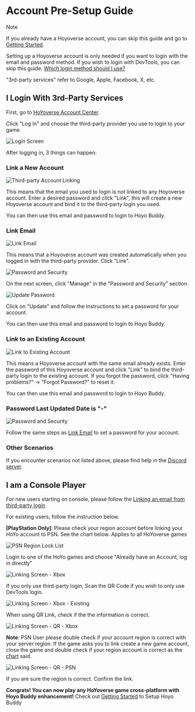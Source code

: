 # Account Pre-Setup Guide

> [!NOTE]  
> If you already have a Hoyoverse account, you can skip this guide and go to [Getting Started](./Getting-Started.md).

Setting up a Hoyoverse account is only needed if you want to login with the email and password method. If you wish to login with DevTools, you can skip this guide. [Which login method should I use?](./FAQ.md#which-login-method-should-i-use)

"3rd-party services" refer to Google, Apple, Facebook, X, etc.

## I Login With 3rd-Party Services

First, go to [HoYoverse Account Center](https://account.hoyoverse.com).

Click "Log In" and choose the third-party provider you use to login to your game.

![Login Screen](../src/assets/images/hb-account/web/account-log-in.png)

After logging in, 3 things can happen:

### Link a New Account

![Third-party Account Linking](../src/assets/images/hb-account/web/sign-up_google-link.png)

This means that the email you used to login is not linked to any Hoyoverse account. Enter a desired password and click "Link", this will create a new Hoyoverse account and bind it to the third-party login you used.

You can then use this email and password to login to Hoyo Buddy.

### Link Email

![Link Email](../src/assets/images/hb-account/web/link-email.png)

This means that a Hoyoverse account was created automatically when you logged in with the third-party provider. Click "Link".

![Password and Security](../src/assets/images/hb-account/web/password-and-security.png)

On the next screen, click "Manage" in the "Password and Security" section.

![Update Password](../src/assets/images/hb-account/web/update-password.png)

Click on "Update" and follow the instructions to set a password for your account.

You can then use this email and password to login to Hoyo Buddy.

### Link to an Existing Account

![Link to Existing Account](../src/assets/images/hb-account/web/link-existing.png)

This means a Hoyoverse account with the same email already exists. Enter the password of this Hoyoverse account and click "Link" to bind the third-party login to the existing account. If you forgot the password, click "Having problems?" -> "Forgot Password?" to reset it.

You can then use this email and password to login to Hoyo Buddy.

### Password Last Updated Date is "-"

![Password and Security](../src/assets/images/hb-account/web/password-and-security.png)

Follow the same steps as [Link Email](#link-email) to set a password for your account.

### Other Scenarios

If you encounter scenarios not listed above, please find help in the [Discord server](https://link.seria.moe/hb-dc).

## I am a Console Player

For new users starting on console, please follow the [Linking an email from third-party login](./Before-Start.md#linking-an-email-from-third-party-login)

For existing users, follow the instruction below.

**[PlayStation Only]**: Please check your region account before linking your HoYo account to PSN. See the chart below. Applies to all HoYoverse games

![PSN Region Lock List](../src/assets/images/hb-account/console/PSN_Region_Lock.png)

Login to one of the HoYo games and choose "Already have an Account, log in directly"

![Linking Screen - Xbox](../src/assets/images/hb-account/console/xbox-link_1.png)

If you only use third-party login, Scan the QR Code if you wish to only use DevTools login.

![Linking Screen - Xbox - Existing](../src/assets/images/hb-account/console/xbox-link_2.png)

When using QR Link, check if the the information is correct.

![Linking Screen - QR - Xbox](../src/assets/images/hb-account/console/qr_link-1.png)

**Note**: PSN User please double check if your account region is correct with your server region. If the game asks you to link create a new game account, close the game and double check if your region account is correct as the [chart](./Before-Start.md#linking-from-console) said.

![Linking Screen - QR - PSN](../src/assets/images/hb-account/console/qr_link-psn.png)

If you are sure the region is correct. Confirm the link.

**Congrats! You can now play any HoYoverse game cross-platform with Hoyo Buddy enhancement!** Check out [Getting Started](./Getting-Started.md) to Setup Hoyo Buddy

